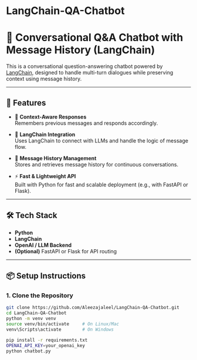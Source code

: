 # LangChain-QA-Chatbot
# 💬 Conversational Q&A Chatbot with Message History (LangChain)

This is a conversational question-answering chatbot powered by [LangChain](https://www.langchain.com/), designed to handle multi-turn dialogues while preserving context using message history.

---

## 🚀 Features

- 🧠 **Context-Aware Responses**  
  Remembers previous messages and responds accordingly.

- 🧩 **LangChain Integration**  
  Uses LangChain to connect with LLMs and handle the logic of message flow.

- 📜 **Message History Management**  
  Stores and retrieves message history for continuous conversations.

- ⚡ **Fast & Lightweight API**  
  Built with Python for fast and scalable deployment (e.g., with FastAPI or Flask).

---

## 🛠️ Tech Stack

- **Python**
- **LangChain**
- **OpenAI / LLM Backend**
- **(Optional)** FastAPI or Flask for API routing

---

## 📦 Setup Instructions

### 1. Clone the Repository

```bash
git clone https://github.com/Aleezajaleel/LangChain-QA-Chatbot.git
cd LangChain-QA-Chatbot
python -m venv venv
source venv/bin/activate     # On Linux/Mac
venv\Scripts\activate        # On Windows

pip install -r requirements.txt
OPENAI_API_KEY=your_openai_key
python chatbot.py

